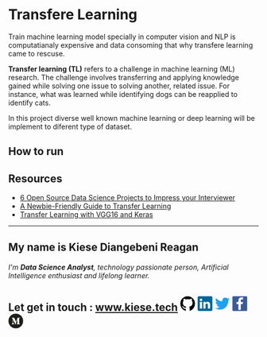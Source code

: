 # Transfere Learning


Train machine learning model specially in computer vision and NLP is computatianaly expensive and data consoming that why transfere learning came to rescuse.

**Transfer learning (TL)** refers to a challenge in machine learning (ML) research. The challenge involves transferring and applying knowledge gained while solving one issue to solving another, related issue. For instance, what was learned while identifying dogs can be reapplied to identify cats.

In this project diverse well known machine learning or deep learning will be implement to diferent type of dataset.


## How to run

## Resources
+ [6 Open Source Data Science Projects to Impress your Interviewer](https://www.analyticsvidhya.com/blog/2020/06/6-open-source-data-science-projects-interviewer/)
+ [A Newbie-Friendly Guide to Transfer Learning](https://www.v7labs.com/blog/transfer-learning-guide)
+ [Transfer Learning with VGG16 and Keras](https://towardsdatascience.com/transfer-learning-with-vgg16-and-keras-50ea161580b4)



___
## My name is Kiese Diangebeni Reagan
###### I'm **Data Science Analyst**, technology passionate person, Artificial Intelligence enthusiast and lifelong learner.
Let get in touch : <a href="https://kiese.tech">www.kiese.tech</a>
<a href="https://github.com/Rekidiang2"><img src="https://github.com/Rekidiang2/Rekidiang2/blob/main/leslogos/github-logo.png"></a>
<a href="https://www.linkedin.com/in/kiese-diangebeni-reagan-82992216a/"><img src="https://github.com/Rekidiang2/Rekidiang2/blob/main/leslogos/linkedin-logo.png"></a>
<a href="https://twitter.com/ReaganKiese"><img src="https://github.com/Rekidiang2/Rekidiang2/blob/main/leslogos/twitter-logo.png"></a>
<a href="http://www.facebook.com/reagan.kiese.37"><img src="https://github.com/Rekidiang2/Rekidiang2/blob/main/leslogos/facebook-logo.png"></a>
<a href="https://medium.com/@rkddatas"><img src="https://github.com/Rekidiang2/Rekidiang2/blob/main/leslogos/medium-logo.png"></a>                                    
----
